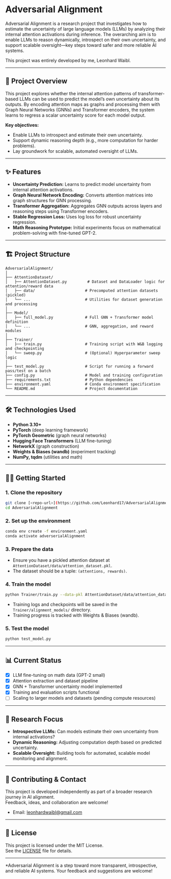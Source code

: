 # Adversarial Alignment

Adversarial Alignment is a research project that investigates how to estimate the uncertainty of large language models (LLMs) by analyzing their internal attention activations during inference. The overarching aim is to enable LLMs to reason dynamically, introspect on their own uncertainty, and support scalable oversight—key steps toward safer and more reliable AI systems.

This project was entirely developed by me, Leonhard Waibl.

---

## 🚀 Project Overview

This project explores whether the internal attention patterns of transformer-based LLMs can be used to predict the model’s own uncertainty about its outputs. By encoding attention maps as graphs and processing them with Graph Neural Networks (GNNs) and Transformer encoders, the system learns to regress a scalar uncertainty score for each model output.

**Key objectives:**
- Enable LLMs to introspect and estimate their own uncertainty.
- Support dynamic reasoning depth (e.g., more computation for harder problems).
- Lay groundwork for scalable, automated oversight of LLMs.

---

## ✨ Features

- **Uncertainty Prediction:** Learns to predict model uncertainty from internal attention activations.
- **Graph Neural Network Encoding:** Converts attention matrices into graph structures for GNN processing.
- **Transformer Aggregation:** Aggregates GNN outputs across layers and reasoning steps using Transformer encoders.
- **Stable Regression Loss:** Uses log loss for robust uncertainty regression.
- **Math Reasoning Prototype:** Initial experiments focus on mathematical problem-solving with fine-tuned GPT-2.

---

## 🏗️ Project Structure

```
AdversarialAlignment/
│
├── AttentionDataset/
│   ├── AttentionDataset.py         # Dataset and DataLoader logic for attention/reward data
│   ├── data/                      # Precomputed attention datasets (pickled)
│   └── ...                        # Utilities for dataset generation and processing
│
├── Model/
│   ├── full_model.py              # Full GNN + Transformer model definition
│   └── ...                        # GNN, aggregation, and reward modules
│
├── Trainer/
│   ├── train.py                   # Training script with W&B logging and checkpointing
│   └── sweep.py                   # (Optional) Hyperparameter sweep logic
│
├── test_model.py                  # Script for running a forward pass/test on a batch
├── config.py                      # Model and training configuration
├── requirements.txt               # Python dependencies
├── environment.yaml               # Conda environment specification
└── README.md                      # Project documentation
```

---

## 🛠️ Technologies Used

- **Python 3.10+**
- **PyTorch** (deep learning framework)
- **PyTorch Geometric** (graph neural networks)
- **Hugging Face Transformers** (LLM fine-tuning)
- **NetworkX** (graph construction)
- **Weights & Biases (wandb)** (experiment tracking)
- **NumPy, tqdm** (utilities and math)

---

## 🧑‍💻 Getting Started

### 1. Clone the repository

```bash
git clone [<repo-url>](https://github.com/Leonhard17/AdversarialAlignment.git)
cd AdversarialAlignment
```

### 2. Set up the environment

```bash
conda env create -f environment.yaml
conda activate adverserialAlignment
```

### 3. Prepare the data

- Ensure you have a pickled attention dataset at `AttentionDataset/data/attention_dataset.pkl`.
- The dataset should be a tuple: `(attentions, rewards)`.

### 4. Train the model

```bash
python Trainer/train.py --data-pkl AttentionDataset/data/attention_dataset.pkl --batch-size 32 --epochs 10 --lr 1e-4 --project adversarial-alignment
```

- Training logs and checkpoints will be saved in the `Trainer/alignment_models/` directory.
- Training progress is tracked with Weights & Biases (wandb).

### 5. Test the model

```bash
python test_model.py
```

---

## 📊 Current Status

- [x] LLM fine-tuning on math data (GPT-2 small)
- [x] Attention extraction and dataset pipeline
- [x] GNN + Transformer uncertainty model implemented
- [x] Training and evaluation scripts functional
- [ ] Scaling to larger models and datasets (pending compute resources)

---

## 🔬 Research Focus

- **Introspective LLMs:** Can models estimate their own uncertainty from internal activations?
- **Dynamic Reasoning:** Adjusting computation depth based on predicted uncertainty.
- **Scalable Oversight:** Building tools for automated, scalable model monitoring and alignment.

---

## 🤝 Contributing & Contact

This project is developed independently as part of a broader research journey in AI alignment.  
Feedback, ideas, and collaboration are welcome!

- Email: leonhardwaibl@gmail.com

---

## 📄 License

This project is licensed under the MIT License.  
See the [LICENSE](LICENSE) file for details.

---

*Adversarial Alignment is a step toward more transparent, introspective, and reliable AI systems. Your feedback and suggestions are welcome!
